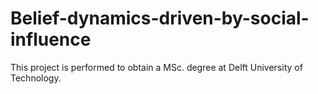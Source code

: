 # Belief-dynamics-driven-by-social-influence
This project is performed to obtain a MSc. degree at Delft University of Technology. 

